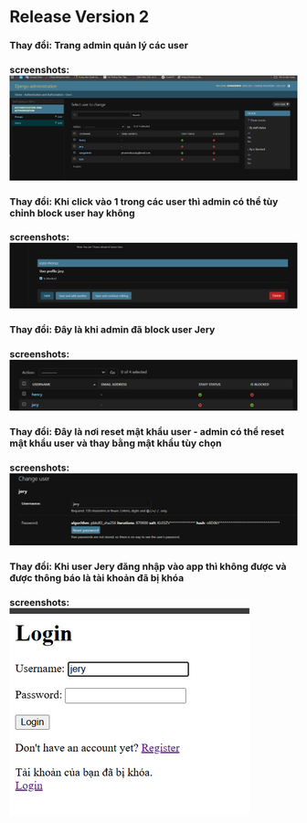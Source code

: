 # Release Version 2

### **Thay đổi**: Trang admin quản lý các user
### **screenshots**: ![alt text](image3.png)

### **Thay đổi**: Khi click vào 1 trong các user thì admin có thể tùy chỉnh block user hay không
### **screenshots**: ![alt text](image4.png)

### **Thay đổi**: Đây là khi admin đã block user Jery
### **screenshots**: ![alt text](image5.png)

### **Thay đổi**: Đây là nơi reset mật khẩu user - admin có thể reset mật khẩu user và thay bằng mật khẩu tùy chọn
### **screenshots**: ![alt text](image6.png)

### **Thay đổi**: Khi user Jery đăng nhập vào app thì không được và được thông báo là tài khoản đã bị khóa
### **screenshots**: ![alt text](image7.png)
